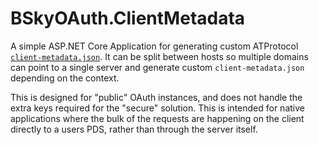 # BSkyOAuth.ClientMetadata

A simple ASP.NET Core Application for generating custom ATProtocol [`client-metadata.json`](https://atproto.com/specs/oauth). It can be split between hosts so multiple domains can point to a single server and generate custom `client-metadata.json` depending on the context.

This is designed for "public" OAuth instances, and does not handle the extra keys required for the "secure" solution. This is intended for native applications where the bulk of the requests are happening on the client directly to a users PDS, rather than through the server itself.